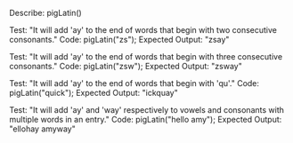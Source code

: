 Describe: pigLatin()

<!-- Test: "It will add 'way' to the end of words that begin with a vowel."
Code: pigLatin("a");
Expected Output: "away" -->
<!--
Test: "It will add 'way' to the end of words that begin with a vowel regardless of case."
Code: pigLatin("A");
Expected Output: "Away" -->

<!-- Test: "It will add 'ay' to the end of words that begin with a consonant."
Code: pigLatin("ze");
Expected Output: "ezay" -->

<!-- Test: "It will add 'ay' to the end of words that begin with a consonant regardless of case."
Code: pigLatin("Ze");
Expected Output: "eZay" -->

Test: "It will add 'ay' to the end of words that begin with two consecutive consonants."
Code: pigLatin("zs");
Expected Output: "zsay"

Test: "It will add 'ay' to the end of words that begin with three consecutive consonants."
Code: pigLatin("zsw");
Expected Output: "zsway"

Test: "It will add 'ay' to the end of words that begin with 'qu'."
Code: pigLatin("quick");
Expected Output: "ickquay"

Test: "It will add 'ay' and 'way' respectively to vowels and consonants with multiple words in an entry."
Code: pigLatin("hello amy");
Expected Output: "ellohay amyway"

<!-- code = "c"ode
code = "cay"ode
code = ode"cay"

vs

code = "c"ode
code = ode"c"
code = ode"cay" -->

<!-- Describe: vowelCounter();

Test: "It recognizes a single vowel."
Code: vowelCounter("a");
Expected Output: 1

Test: "It recognizes a single vowel regardless of case."
Code: vowelCounter("A");
Expected Output: 1

Test: "It recognizes a single vowel in a word with multiple characters."
Code: vowelCounter("cat");
Expected Output: 1

Test: "It recognizes multiple vowels in a single word."
Code: vowelCounter("cater");
Expected Output: 2

Test: "It recognizes vowels in a multiple-word sentence."
Code: vowelCounter("cats catered the event");
Expected Output: 7

Test: "It recognizes vowels in a multiple word sentence regardless of capitalization."
Code: vowelCounter("CATS CATERED THE EVENT");
Expected Output: 7

Test: "It recognizes all vowels in a multiple-word sentence regardless of inconsistent capitalization."
Code: vowelCounter("CaTS CATEReD ThE EveNT");
Expected Output: 7

Test: "It ignores non-alphabetical characters since they can't be vowels."
Code: vowelCounter("\*&$92%");
Expected Output: 0 -->
